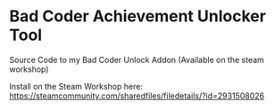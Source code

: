# Bad Coder Achievement Unlocker Tool
Source Code to my Bad Coder Unlock Addon (Available on the steam workshop)

Install on the Steam Workshop here: https://steamcommunity.com/sharedfiles/filedetails/?id=2931508026
